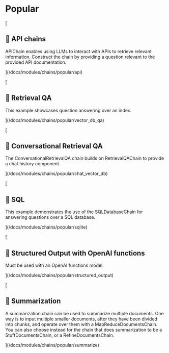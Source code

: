Popular
=======

[

📄️ API chains
--------------

APIChain enables using LLMs to interact with APIs to retrieve relevant information. Construct the chain by providing a question relevant to the provided API documentation.

](/docs/modules/chains/popular/api)

[

📄️ Retrieval QA
----------------

This example showcases question answering over an index.

](/docs/modules/chains/popular/vector_db_qa)

[

📄️ Conversational Retrieval QA
-------------------------------

The ConversationalRetrievalQA chain builds on RetrievalQAChain to provide a chat history component.

](/docs/modules/chains/popular/chat_vector_db)

[

📄️ SQL
-------

This example demonstrates the use of the SQLDatabaseChain for answering questions over a SQL database.

](/docs/modules/chains/popular/sqlite)

[

📄️ Structured Output with OpenAI functions
-------------------------------------------

Must be used with an OpenAI functions model.

](/docs/modules/chains/popular/structured_output)

[

📄️ Summarization
-----------------

A summarization chain can be used to summarize multiple documents. One way is to input multiple smaller documents, after they have been divided into chunks, and operate over them with a MapReduceDocumentsChain. You can also choose instead for the chain that does summarization to be a StuffDocumentsChain, or a RefineDocumentsChain.

](/docs/modules/chains/popular/summarize)